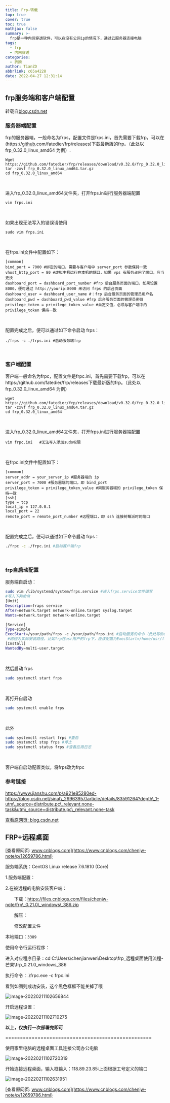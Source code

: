 ```yaml
---
title: Frp-转载
top: true
cover: true
toc: true
mathjax: false
summary: >-
  frp是一种内网穿透软件，可以在没有公网ip的情况下，通过云服务器连接电脑
tags:
  - frp
  - 内网穿透
categories:
  - 折腾
author: TianZD
abbrlink: c65a4228
date: 2022-04-27 12:31:14
---
```


## frp服务端和客户端配置

转载自[blog.csdn.net](https://blog.csdn.net/weixin_44373340/article/details/109803722)

### 服务器端配置

frp的服务器端，一般命名为frps，配置文件是frps.ini，首先需要下载frp，可以在(https://[github](https://so.csdn.net/so/search?q=github&spm=1001.2101.3001.7020).com/fatedier/frp/releases)下载最新版的frp。（此处以 frp\_0.32.0\_linux\_amd64 为例）.

```shell
Wget https://github.com/fatedier/frp/releases/download/v0.32.0/frp_0.32.0_linux_amd64.tar.gz
tar -zxvf frp_0.32.0_linux_amd64.tar.gz
cd frp_0.32.0_linux_amd64
```


​        

进入frp\_0.32.0\_linux\_amd64文件夹，打开frps.ini进行服务器端配置

```shell
vim frps.ini   
```


​        

如果出现无法写入的错误请使用

```shell
sudo vim frps.ini
```


​        

在frps.ini文件中配置如下：

```shell
[common]
bind_port = 7000 #绑定的端口，需要与客户端中 server_port 参数保持一致
vhost_http_port = 80 #虚拟主机运行在本机的端口，如果 vps 有服务占用了端口，应当更换
dashboard_port = dashboard_port_number #frp 后台服务页面的端口，如果设置 8000，便可通过 http://yourip:8000 来访问 frps 的后台页面
dashboard_user = dashboard_user_name #：frp 后台服务页面的管理员用户名
dashboard_pwd = dashboard_pwd_value #frp 后台服务页面的管理员密码
privilege_token = privilege_token_value #自定义值，必须与客户端中的 privilege_token 保持一致
```


​        

配置完成之后，便可以通过如下命令启动 frps：

```shell
./frps -c ./frps.ini #启动服务端frp
```


​        

### 客户端配置

客户端一般命名为frpc，配置文件是frpc.ini，首先需要下载frp，可以在https://github.com/fatedier/frp/releases下载最新版的frp。（此处以 frp\_0.32.0\_linux\_amd64 为例）

```shell
wget https://github.com/fatedier/frp/releases/download/v0.32.0/frp_0.32.0_linux_amd64.tar.gz
tar -zxvf frp_0.32.0_linux_amd64.tar.gz
cd frp_0.32.0_linux_amd64
```


​        

进入frp\_0.32.0\_linux\_amd64文件夹，打开frps.ini进行服务器端配置

```shell
vim frpc.ini   #无法写入添加sudo权限
```


​        

在frpc.ini文件中配置如下：

```shell
[common]
server_addr = your_server_ip #服务器端的 ip
server_port = 7000 #服务器端的端口，即 bind_port
privilege_token = privilege_token_value #同服务器端的 privilege_token 保持一致
[ssh]
type = tcp
local_ip = 127.0.0.1
local_port = 22
remote_port = remote_port_number #远程端口，即 ssh 连接树莓派时的端口
```


​        

配置完成之后，便可以通过如下命令启动 frps：

```sh
./frpc -c ./frpc.ini #启动客户端frp
```


​        

### frp自启动配置

服务端自启动：

```sh
sudo vim /lib/systemd/system/frps.service #进入frps.service文件编写
#写入下列命令
[Unit]
Description=fraps service
After=network.target network-online.target syslog.target
Wants=network.target network-online.target
 
[Service]
Type=simple
ExecStart=/your/path/frps -c /your/path/frps.ini #启动服务的命令（此处写你的frps的实际安装目录）
 #路径为实际安装路径，比如frp在usr用户的frp下，应该配置为ExecStart=/home/usr/frp/frps -c /home/usr/frp/frps.ini
[Install]
WantedBy=multi-user.target
```


​        

然后启动 frps

```sh
sudo systemctl start frps
```


​        

再打开自启动

```sh
sudo systemctl enable frps
```


​        

此外

```sh
sudo systemctl restart frps #重启
sudo systemctl stop frps #停止
sudo systemctl status frps #查看应用日志
```


​        

客户端自启动配置类似。将frps改为frpc

### 参考链接

https://www.jianshu.com/p/a921e85280ed-
https://blog.csdn.net/sinat\_29963957/article/details/83591264?depth\_1-utm\_source=distribute.pc\_relevant.none-task&utm\_source=distribute.pc\_relevant.none-task

[查看原网页: blog.csdn.net](https://blog.csdn.net/weixin_44373340/article/details/109803722)





## FRP+远程桌面
[查看原网页: www.cnblogs.com](https://www.cnblogs.com/chenjw-note/p/12659786.html)

服务端系统：CentOS Linux release 7.6.1810 (Core)

1.服务端配置：

2.在被远程的电脑安装客户端：

　　下载：https://files.cnblogs.com/files/chenjw-note/frp\_0.21.0\_windows\_386.zip

　　解压：

　　修改配置文件

本地端口：```3389```



 使用命令行运行程序：

进入对应程序目录：cd C:\\Users\\chenjianwen\\Desktop\\frp\_远程桌面使用流程\-芒果\\frp\_0.21.0\_windows\_386

执行命令：.\\frpc.exe -c frpc.ini

看到如图则成功安装，这个黑色框框不能关掉了哦

![image-20220211102656844](https://gitee.com/tianzhendong/img/raw/master//images/202202111026940.png)

开启远程设置：

![image-20220211102710275](https://gitee.com/tianzhendong/img/raw/master//images/202202111027471.png)

**以上，仅执行一次部署完即可**

\==================================================

 使用家里电脑的远程桌面工具连接公司办公电脑

![image-20220211102720319](https://gitee.com/tianzhendong/img/raw/master//images/202202111027397.png)

开始连接远程桌面，输入框输入：118.89.23.85:上面根据工号定义的端口

![image-20220211102631951](https://gitee.com/tianzhendong/img/raw/master//images/202202111026039.png)

[查看原网页: www.cnblogs.com](https://www.cnblogs.com/chenjw-note/p/12659786.html)


